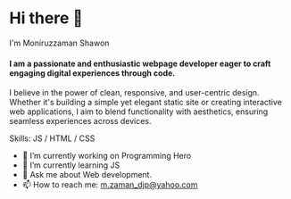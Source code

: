 # Hi there 👋
I'm Moniruzzaman Shawon
#### I am a passionate and enthusiastic webpage developer eager to craft engaging digital experiences through code.


 I believe in the power of clean, responsive, and user-centric design. Whether it's building a simple yet elegant static site or creating interactive web applications, I aim to blend functionality with aesthetics, ensuring seamless experiences across devices.


Skills: JS / HTML / CSS

- 🔭 I’m currently working on Programming Hero 
- 🌱 I’m currently learning JS 
- 💬 Ask me about Web development. 
- 📫 How to reach me: m.zaman_djp@yahoo.com 


